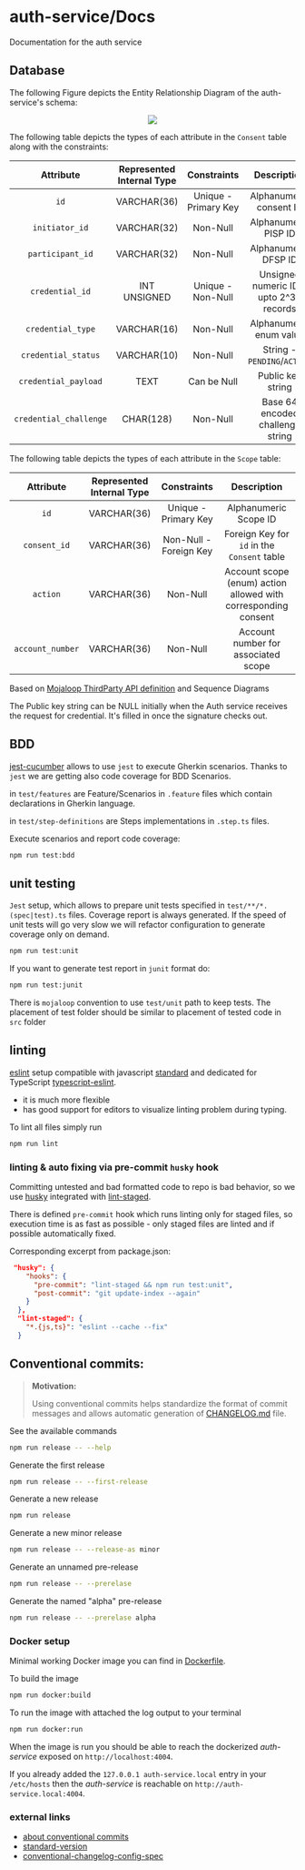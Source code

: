 # auth-service/Docs

Documentation for the auth service
## Database

The following Figure depicts the Entity Relationship Diagram of the auth-service's schema:

<p align="center">
  <img src="http://www.plantuml.com/plantuml/proxy?cache=no&src=https://raw.githubusercontent.com/spikerheado1234/auth-service/master/docs/ErDiagram.puml">
</p>

The following table depicts the types of each attribute in the `Consent` table along with the constraints:

|Attribute| Represented Internal Type | Constraints| Description |
|:---------:|:---------------------------:|:------------:|:---------------------------:|
|`id`|VARCHAR(36)|Unique - Primary Key|Alphanumeric consent ID|
|`initiator_id`|VARCHAR(32)|Non-Null|Alphanumeric PISP ID|
|`participant_id`|VARCHAR(32)|Non-Null|Alphanumeric DFSP ID|
|`credential_id`|INT UNSIGNED|Unique - Non-Null|Unsigned numeric ID - upto 2^32 records|
|`credential_type`|VARCHAR(16)|Non-Null|Alphanumeric enum value|
|`credential_status`|VARCHAR(10)|Non-Null|String - `PENDING`/`ACTIVE`|
|`credential_payload`|TEXT|Can be Null|Public key string|
|`credential_challenge`|CHAR(128)|Non-Null|Base 64 encoded challenge string|

The following table depicts the types of each attribute in the `Scope` table:

|Attribute| Represented Internal Type | Constraints| Description |
|:---------:|:---------------------------:|:------------:|:---------------------------:|
|`id`|VARCHAR(36)|Unique - Primary Key|Alphanumeric Scope ID|
|`consent_id`|VARCHAR(36)|Non-Null - Foreign Key|Foreign Key for `id` in the `Consent` table|
|`action`|VARCHAR(36)|Non-Null|Account scope (enum) action allowed with corresponding consent|
|`account_number`|VARCHAR(36)|Non-Null|Account number for associated scope|

Based on [Mojaloop ThirdParty API definition](https://github.com/mojaloop/pisp/blob/7c1b878c720b64bc09f50f13962ebe24e117cc3c/docs/thirdparty-rest-v1.0-OpenApi.yaml) and Sequence Diagrams

The Public key string can be NULL initially when the Auth service receives the request for credential. It's filled in once the signature checks out.

## BDD

[jest-cucumber](https://github.com/bencompton/jest-cucumber) allows to use `jest` to execute Gherkin scenarios. Thanks to `jest` we are getting also code coverage for BDD Scenarios.

in `test/features` are Feature/Scenarios in `.feature` files which contain declarations in Gherkin language.

in `test/step-definitions` are Steps implementations in `.step.ts` files.

Execute scenarios and report code coverage:
```bash
npm run test:bdd
```

## unit testing

`Jest` setup, which allows to prepare unit tests specified in `test/**/*.(spec|test).ts` files. Coverage report is always generated. If the speed of unit tests will go very slow we will refactor configuration to generate coverage only on demand.

```bash
npm run test:unit
```

If you want to generate test report in `junit` format do:
```bash
npm run test:junit
```

There is `mojaloop` convention to use `test/unit` path to keep tests. The placement of test folder should be similar to placement of tested code in `src` folder

## linting

[eslint]() setup compatible with javascript [standard](https://standardjs.com/) and dedicated for TypeScript [typescript-eslint](https://github.com/typescript-eslint/typescript-eslint).
  - it is much more flexible
  - has good support for editors to visualize linting problem during typing.

To lint all files simply run
```bash
npm run lint
```

### linting & auto fixing via pre-commit `husky` hook
Committing untested and bad formatted code to repo is bad behavior, so we use [husky](https://www.npmjs.com/package/husky) integrated with [lint-staged](https://www.npmjs.com/package/lint-staged). 

There is defined `pre-commit` hook which runs linting only for staged files, so execution time is as fast as possible - only staged files are linted and if possible automatically fixed.

Corresponding excerpt from package.json:

```json
 "husky": {
    "hooks": {
      "pre-commit": "lint-staged && npm run test:unit",
      "post-commit": "git update-index --again"
    }
  },
  "lint-staged": {
    "*.{js,ts}": "eslint --cache --fix"
  }
```

## Conventional commits:

> __Motivation:__
> 
> Using conventional commits helps standardize the format of commit messages and allows automatic generation of [CHANGELOG.md](../CHANGELOG.md) file.

See the available commands
```bash
npm run release -- --help
```

Generate the first release
```bash
npm run release -- --first-release
```

Generate a new release
```bash
npm run release
```

Generate a new minor release
```bash
npm run release -- --release-as minor
```

Generate an unnamed pre-release
```bash
npm run release -- --prerelase
```

Generate the named "alpha" pre-release
```bash
npm run release -- --prerelase alpha
```

### Docker setup
Minimal working Docker image you can find in [Dockerfile](../Dockerfile).

To build the image
```bash
npm run docker:build
```

To run the image with attached the log output to your terminal
```bash
npm run docker:run
```

When the image is run you should be able to reach the dockerized _auth-service_ exposed on `http://localhost:4004`.

If you already added the `127.0.0.1 auth-service.local` entry in your `/etc/hosts` then the _auth-service_ is reachable on `http://auth-service.local:4004`.


### external links

- [about conventional commits](https://www.conventionalcommits.org/en/v1.0.0/)
- [standard-version](https://github.com/conventional-changelog/standard-version)
- [conventional-changelog-config-spec](https://github.com/conventional-changelog/conventional-changelog-config-spec/tree/master/versions/2.1.0)


